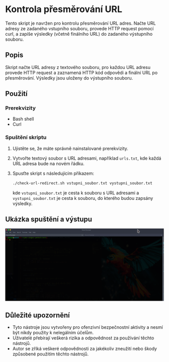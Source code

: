 # Kontrola přesměrování URL

Tento skript je navržen pro kontrolu přesměrování URL adres. Načte URL adresy ze zadaného vstupního souboru, provede HTTP request pomocí curl, a zapíše výsledky (včetně finálního URL) do zadaného výstupního souboru.

## Popis

Skript načte URL adresy z textového souboru, pro každou URL adresu provede HTTP request a zaznamená HTTP kód odpovědi a finální URL po přesměrování. Výsledky jsou uloženy do výstupního souboru.

## Použití

### Prerekvizity

- Bash shell
- Curl

### Spuštění skriptu

1. Ujistěte se, že máte správně nainstalované prerekvizity.
2. Vytvořte textový soubor s URL adresami, například `urls.txt`, kde každá URL adresa bude na novém řádku.
3. Spusťte skript s následujícím příkazem:

    ```bash
    ./check-url-redirect.sh vstupni_soubor.txt vystupni_soubor.txt
    ```

    kde `vstupni_soubor.txt` je cesta k souboru s URL adresami a `vystupni_soubor.txt` je cesta k souboru, do kterého budou zapsány výsledky.

## Ukázka spuštění a výstupu
![Alt text](https://github.com/cyb3r5t4lk3r/HackSmithTools/blob/main/Media/url-redirects.gif)

## Důležité upozornění
- Tyto nástroje jsou vytvořeny pro ofenzivní bezpečnostní aktivity a nesmí být nikdy použity k nelegálním účelům.
- Uživatelé přebírají veškerá rizika a odpovědnost za používání těchto nástrojů.
- Autor se zříká veškeré odpovědnosti za jakékoliv zneužití nebo škody způsobené použitím těchto nástrojů.